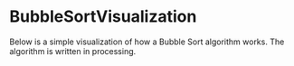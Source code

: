 # BubbleSortVisualization
Below is a simple visualization of how a Bubble Sort algorithm works.
The algorithm is written in processing.
